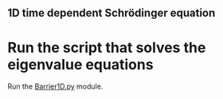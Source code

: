 ## 1D time dependent Schrödinger equation
# Run the script that solves the eigenvalue equations 
Run the [Barrier1D.py](https://github.com/vanessacerrone/Computational_Physics/blob/main/1D/Barrier1D.py) module.
